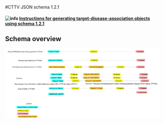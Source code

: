 #CTTV JSON schema 1.2.1

#### ![info](https://github.com/CTTV/input_data_format/raw/master/help/images/info.gif) [**Instructions for generating  target-disease-association objects using schema 1.2.1**](doc/instructions.md)

## Schema overview

![Schema 1.2 overview](imgs/schema_1.2.png)
